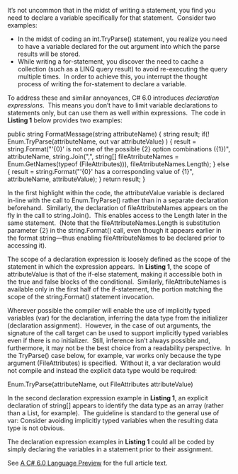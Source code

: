 

It’s not uncommon that in the midst of writing a statement, you find you need to declare a variable specifically for that statement.  Consider two examples:

- In the midst of coding an int.TryParse() statement, you realize you need to have a variable declared for the out argument into which the parse results will be stored.
- While writing a for-statement, you discover the need to cache a collection (such as a LINQ query result) to avoid re-executing the query multiple times.  In order to achieve this, you interrupt the thought process of writing the for-statement to declare a variable.

To address these and similar annoyances, C# 6.0 introduces _declaration expressions_.  This means you don’t have to limit variable declarations to statements only, but can use them as well within expressions.  The code in **Listing 1** below provides two examples:

public string FormatMessage(string attributeName)
{
    string result;
    if(! Enum.TryParse<FileAttributes>(attributeName, out var attributeValue) )
    {
        result = string.Format("'{0}' is not one of the possible {2} option combinations ({1})",
            attributeName, 
            string.Join(",", string\[\] fileAtrributeNames = Enum.GetNames(typeof (FileAttributes))),
                fileAtrributeNames.Length);
    }
    else
    {
        result = string.Format("'{0}' has a corresponding value of {1}",
            attributeName, attributeValue);
    }
    return result;
}

In the first highlight within the code, the attributeValue variable is declared in-line with the call to Enum.TryParse() rather than in a separate declaration beforehand.  Similarly, the declaration of fileAttributeNames appears on the fly in the call to string.Join().  This enables access to the Length later in the same statement.  (Note that the fileAttributeNames.Length is substitution parameter {2} in the string.Format() call, even though it appears earlier in the format string—thus enabling fileAttributeNames to be declared prior to accessing it).

The scope of a declaration expression is loosely defined as the scope of the statement in which the expression appears.  In **Listing 1**, the scope of attributeValue is that of the if-else statement, making it accessible both in the true and false blocks of the conditional.  Similarly, fileAttributeNames is available only in the first half of the if-statement, the portion matching the scope of the string.Format() statement invocation.

Wherever possible the compiler will enable the use of implicitly typed variables (var) for the declaration, inferring the data type from the initializer (declaration assignment).  However, in the case of out arguments, the signature of the call target can be used to support implicitly typed variables even if there is no initializer.  Still, inference isn’t always possible and, furthermore, it may not be the best choice from a readability perspective.  In the TryParse() case below, for example, var works only because the type argument (FileAttributes) is specified.  Without it, a var declaration would not compile and instead the explicit data type would be required:

Enum.TryParse(attributeName, out FileAttributes attributeValue)

In the second declaration expression example in **Listing 1**, an explicit declaration of string\[\] appears to identify the data type as an array (rather than a List<string>, for example).  The guideline is standard to the general use of var: Consider avoiding implicitly typed variables when the resulting data type is not obvious.

The declaration expression examples in **Listing 1** could all be coded by simply declaring the variables in a statement prior to their assignment.

See [A C# 6.0 Language Preview](https://msdn.microsoft.com/en-us/magazine/dn683793.aspx) for the full article text.
